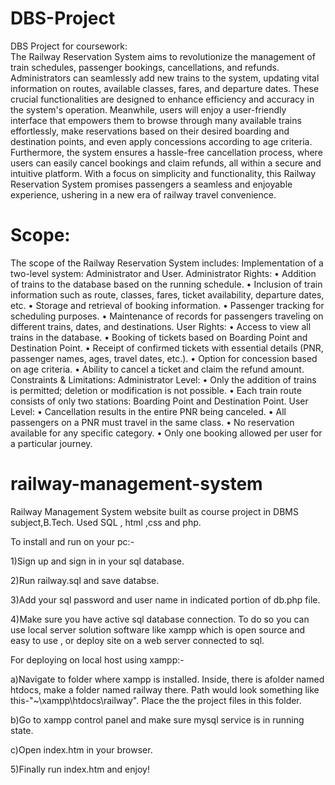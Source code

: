 # DBS-Project
DBS Project for coursework: <br />
The Railway Reservation System aims to revolutionize the management of train schedules, passenger 
bookings, cancellations, and refunds. Administrators can seamlessly add new trains to the system, updating vital information on routes, available classes, fares, and departure dates. These crucial 
functionalities are designed to enhance efficiency and accuracy in the system's operation. Meanwhile, users 
will enjoy a user-friendly interface that empowers them to browse through many
available trains effortlessly, make reservations based on their desired boarding and destination points, and even apply 
concessions according to age criteria. Furthermore, the system ensures a hassle-free cancellation process, 
where users can easily cancel bookings and claim refunds, all within a secure and intuitive platform. With 
a focus on simplicity and functionality, this Railway Reservation System promises passengers a seamless and enjoyable
experience, ushering in a new era of railway travel convenience.

# Scope: <br />
The scope of the Railway Reservation System includes:
Implementation of a two-level system: Administrator and User.
Administrator Rights:
• Addition of trains to the database based on the running schedule.
• Inclusion of train information such as route, classes, fares, ticket availability, departure dates, etc.
• Storage and retrieval of booking information.
• Passenger tracking for scheduling purposes.
• Maintenance of records for passengers traveling on different trains, dates, and destinations.
User Rights:
• Access to view all trains in the database.
• Booking of tickets based on Boarding Point and Destination Point.
• Receipt of confirmed tickets with essential details (PNR, passenger names, ages, travel dates, etc.).
• Option for concession based on age criteria.
• Ability to cancel a ticket and claim the refund amount.
Constraints & Limitations:
Administrator Level:
• Only the addition of trains is permitted; deletion or modification is not possible.
• Each train route consists of only two stations: Boarding Point and Destination Point.
User Level:
• Cancellation results in the entire PNR being canceled.
• All passengers on a PNR must travel in the same class.
• No reservation available for any specific category.
• Only one booking allowed per user for a particular journey.
# railway-management-system
Railway Management System website built as course project in DBMS subject,B.Tech. Used SQL , html ,css and php.

To install and run on your pc:-

1)Sign up and sign in in your sql database.

2)Run railway.sql and save databse. 

3)Add your sql password and user name in indicated portion of db.php file.

4)Make sure you have active sql database connection. To do so you can use local server solution software like xampp which is open source and easy to use , or deploy 
site on a web server connected to sql.

For deploying on local host using xampp:-

a)Navigate to folder where xampp is installed. Inside, there is afolder named htdocs, make a folder named railway there. Path would look something like this-"~\xampp\htdocs\railway\". Place the the project files in this folder.

b)Go to xampp control panel and make sure mysql service is in running state.

c)Open index.htm in your browser.

5)Finally run index.htm and enjoy!

